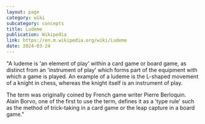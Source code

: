 ```yaml
---
layout: page
category: wiki
subcategory: concepts
title: Ludeme
publication: Wikipedia
link: https://en.m.wikipedia.org/wiki/Ludeme
date: 2024-03-24
---
```


"A ludeme is 'an element of play' within a card game or board game, as distinct from an 'instrument of play' which forms part of the equipment with which a game is played. An example of a ludeme is the L-shaped movement of a knight in chess, whereas the knight itself is an instrument of play.

The term was originally coined by French game writer Pierre Berloquin. Alain Borvo, one of the first to use the term, defines it as a 'type rule' such as the method of trick-taking in a card game or the leap capture in a board game."

